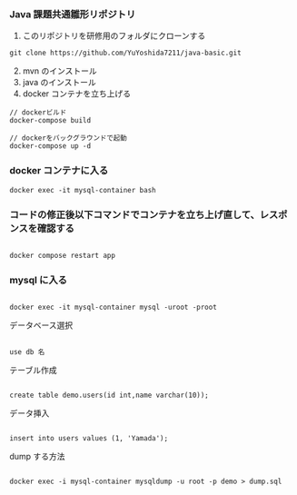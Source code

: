 ### Java 課題共通雛形リポジトリ

1. このリポジトリを研修用のフォルダにクローンする

```
git clone https://github.com/YuYoshida7211/java-basic.git
```

2. mvn のインストール
3. java のインストール
4. docker コンテナを立ち上げる

```
// dockerビルド
docker-compose build

// dockerをバックグラウンドで起動
docker-compose up -d

```

### docker コンテナに入る

```
docker exec -it mysql-container bash

```

### コードの修正後以下コマンドでコンテナを立ち上げ直して、レスポンスを確認する

```

docker compose restart app

```

### mysql に入る

```

docker exec -it mysql-container mysql -uroot -proot

```

データベース選択

```

use db 名

```

テーブル作成

```

create table demo.users(id int,name varchar(10));

```

データ挿入

```

insert into users values (1, 'Yamada');

```

dump する方法

```

docker exec -i mysql-container mysqldump -u root -p demo > dump.sql

```
